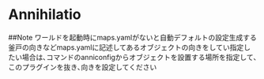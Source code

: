 # Annihilatio

##Note
ワールドを起動時にmaps.yamlがないと自動デフォルトの設定生成する
釜戸の向きなどmaps.yamlに記述してあるオブジェクトの向きをしてい指定したい場合は､コマンドのanniconfigからオブジェクトを設置する場所を指定して､このプラグインを抜き､向きを設定してください

